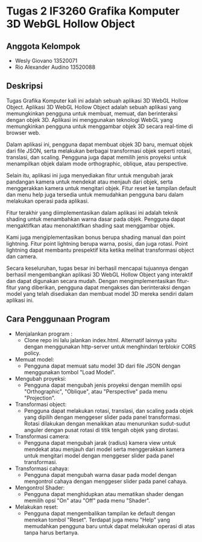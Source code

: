 # Tugas 2 IF3260 Grafika Komputer 3D WebGL Hollow Object

## Anggota Kelompok
- Wesly Giovano 13520071
- Rio Alexander Audino 13520088

## Deskripsi

Tugas Grafika Komputer kali ini adalah sebuah aplikasi 3D WebGL Hollow Object. Aplikasi 3D WebGL Hollow Object adalah sebuah aplikasi yang memungkinkan pengguna untuk membuat, memuat, dan berinteraksi dengan objek 3D. Aplikasi ini menggunakan teknologi WebGL yang memungkinkan pengguna untuk menggambar objek 3D secara real-time di browser web.

Dalam aplikasi ini, pengguna dapat membuat objek 3D baru, memuat objek dari file JSON, serta melakukan berbagai transformasi objek seperti rotasi, translasi, dan scaling. Pengguna juga dapat memilih jenis proyeksi untuk menampilkan objek dalam mode orthographic, oblique, atau perspective.

Selain itu, aplikasi ini juga menyediakan fitur untuk mengubah jarak pandangan kamera untuk mendekat atau menjauh dari objek, serta menggerakkan kamera untuk mengitari objek. Fitur reset ke tampilan default dan menu help juga tersedia untuk memudahkan pengguna baru dalam melakukan operasi pada aplikasi.

Fitur terakhir yang diimplementasikan dalam aplikasi ini adalah teknik shading untuk menambahkan warna dasar pada objek. Pengguna dapat mengaktifkan atau menonaktifkan shading saat menggambar objek.

Kami juga mengiplementasikan bonus berupa shading manual dan point lightning. Fitur point lightning berupa warna, posisi, dan juga rotasi. Point lightning dapat membantu prespektif kita ketika melihat transformasi object dan camera.

Secara keseluruhan, tugas besar ini berhasil mencapai tujuannya dengan berhasil mengembangkan aplikasi 3D WebGL Hollow Object yang interaktif dan dapat digunakan secara mudah. Dengan mengimplementasikan fitur-fitur yang diberikan, pengguna dapat mengakses dan berinteraksi dengan model yang telah disediakan dan membuat model 3D mereka sendiri dalam aplikasi ini.


## Cara Penggunaan Program
- Menjalankan program :
    - Clone repo ini lalu jalankan index.html. Alternatif lainnya yaitu dengan menggunakan http-server untuk menghindari terblokir CORS policy.
- Memuat model: 
    - Pengguna dapat memuat satu model 3D dari file JSON dengan menggunakan tombol "Load Model".
- Mengubah proyeksi: 
    - Pengguna dapat mengubah jenis proyeksi dengan memilih opsi "Orthographic", "Oblique", atau "Perspective" pada menu "Projection".
- Transformasi object: 
    - Pengguna dapat melakukan rotasi, translasi, dan scaling pada objek yang dipilih dengan menggeser slider pada panel transformasi. Rotasi dilakukan dengan menaikkan atau menurunkan sudut-sudut anguler dengan pusat rotasi di titik tengah objek yang dirotasi.
- Transformasi camera: 
    - Pengguna dapat mengubah jarak (radius) kamera view untuk mendekat atau menjauh dari model serta menggerakkan kamera untuk mengitari model dengan menggeser slider pada panel transformasi.
- Transformasi cahaya: 
    - Pengguna dapat mengubah warna dasar pada model dengan mengontrol cahaya dengan menggeser slider pada panel cahaya.
- Mengontrol Shader: 
    - Pengguna dapat menghidupkan atau mematikan shader dengan memilih opsi "On" atau "Off" pada menu "Shader".
- Melakukan reset: 
    - Pengguna dapat mengembalikan tampilan ke default dengan menekan tombol "Reset". Terdapat juga menu "Help" yang memudahkan pengguna baru untuk dapat melakukan operasi di atas tanpa harus bertanya.